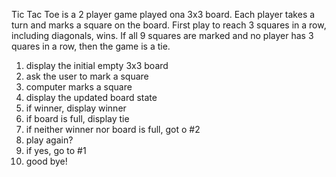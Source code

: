 


Tic Tac Toe is a 2 player game played ona  3x3 board.  Each player
takes a turn and marks a square on the board.  First play to reach 3 
squares in a row, including diagonals, wins.  If all 9 squares are
marked and no player has 3 quares in a row, then 
the game is a tie.

1. display the initial empty 3x3 board
2. ask the user to mark a square
3. computer marks a square
4. display the updated board state
5. if winner, display winner
6. if board is full, display tie
7. if neither winner nor board is full, got o #2
8. play again?
9. if yes, go to #1
10. good bye!

